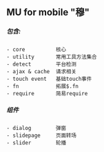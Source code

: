 ## MU for mobile "穆"

##### 包含:

    - core          核心
    - utility       常用工具方法集合
    - detect        平台检测
    - ajax & cache  请求相关
    - touch event   基础touch事件
    - fn            拓展$.fn
    - require       简易require

##### 组件

    - dialog        弹窗
    - slidepage     页面转场
    - slider        轮播


